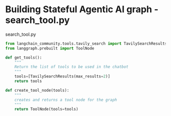 # Building Stateful Agentic AI graph - search\_tool.py

search\_tool.py

```python
from langchain_community.tools.tavily_search import TavilySearchResults
from langgraph.prebuilt import ToolNode

def get_tools():
    """
    Return the list of tools to be used in the chatbot
    """
    tools=[TavilySearchResults(max_results=2)]
    return tools

def create_tool_node(tools):
    """
    creates and returns a tool node for the graph
    """
    return ToolNode(tools=tools)
```
